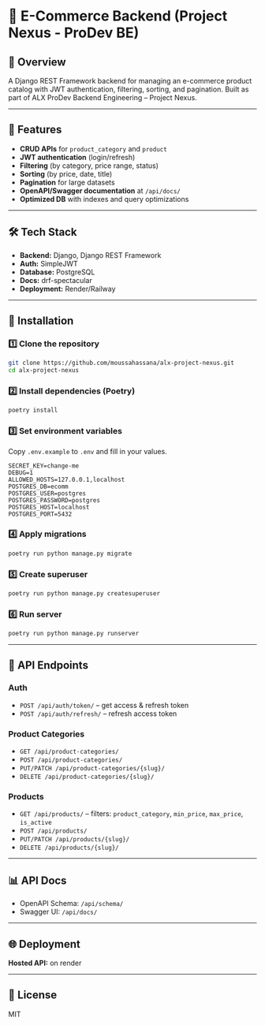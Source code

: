 # 🛒 E-Commerce Backend (Project Nexus - ProDev BE)

## 📌 Overview
A Django REST Framework backend for managing an e-commerce product catalog with JWT authentication, filtering, sorting, and pagination. Built as part of ALX ProDev Backend Engineering – Project Nexus.

---

## 🚀 Features
- **CRUD APIs** for `product_category` and `product`
- **JWT authentication** (login/refresh)
- **Filtering** (by category, price range, status)
- **Sorting** (by price, date, title)
- **Pagination** for large datasets
- **OpenAPI/Swagger documentation** at `/api/docs/`
- **Optimized DB** with indexes and query optimizations

---

## 🛠 Tech Stack
- **Backend:** Django, Django REST Framework
- **Auth:** SimpleJWT
- **Database:** PostgreSQL
- **Docs:** drf-spectacular
- **Deployment:** Render/Railway

---

## 📂 Installation

### 1️⃣ Clone the repository
```bash
git clone https://github.com/moussahassana/alx-project-nexus.git
cd alx-project-nexus
````

### 2️⃣ Install dependencies (Poetry)

```bash
poetry install
```

### 3️⃣ Set environment variables

Copy `.env.example` to `.env` and fill in your values.

```env
SECRET_KEY=change-me
DEBUG=1
ALLOWED_HOSTS=127.0.0.1,localhost
POSTGRES_DB=ecomm
POSTGRES_USER=postgres
POSTGRES_PASSWORD=postgres
POSTGRES_HOST=localhost
POSTGRES_PORT=5432
```

### 4️⃣ Apply migrations

```bash
poetry run python manage.py migrate
```

### 5️⃣ Create superuser

```bash
poetry run python manage.py createsuperuser
```

### 6️⃣ Run server

```bash
poetry run python manage.py runserver
```

---

## 📌 API Endpoints

### Auth

* `POST /api/auth/token/` – get access & refresh token
* `POST /api/auth/refresh/` – refresh access token

### Product Categories

* `GET /api/product-categories/`
* `POST /api/product-categories/`
* `PUT/PATCH /api/product-categories/{slug}/`
* `DELETE /api/product-categories/{slug}/`

### Products

* `GET /api/products/` – filters: `product_category`, `min_price`, `max_price`, `is_active`
* `POST /api/products/`
* `PUT/PATCH /api/products/{slug}/`
* `DELETE /api/products/{slug}/`

---

## 📊 API Docs

* OpenAPI Schema: `/api/schema/`
* Swagger UI: `/api/docs/`

---

## 🌐 Deployment

**Hosted API:** on render

---

## 📜 License

MIT
